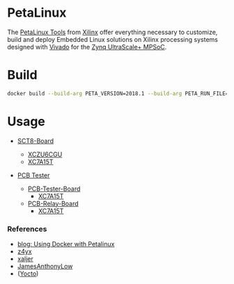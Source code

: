 # PetaLinux

The [PetaLinux Tools](https://www.xilinx.com/products/design-tools/embedded-software/petalinux-sdk.html) from [Xilinx](https://www.xilinx.com/) offer everything necessary to customize, build and deploy Embedded Linux solutions on Xilinx processing systems designed with [Vivado](https://www.xilinx.com/products/design-tools/vivado.html) for the [Zynq UltraScale+ MPSoC](https://www.xilinx.com/products/silicon-devices/soc/zynq-ultrascale-mpsoc.html).

# Build

```sh
docker build --build-arg PETA_VERSION=2018.1 --build-arg PETA_RUN_FILE=petalinux-v2018.1-final-installer.run -t petalinux:2018.1 .
```

# Usage
  - [SCT8-Board](https://github.com/Semi-ATE/SCT8-Board)
    - [XCZU6CGU](https://www.avnet.com/shop/emea/products/xilinx/xczu6cg-1ffvb1156i-3074457345631176885)
    - [XC7A15T](https://www.avnet.com/shop/emea/products/xilinx/xc7a15t-1csg324c-3074457345629544898/)
  
  - [PCB Tester](https://github.com/Semi-ATE/PCB-Tester)
    - [PCB-Tester-Board](https://github.com/Semi-ATE/PCB-Tester/tree/master/hardware/electronics/altium/PCB-Tester-Board)
      - [XC7A15T](https://www.avnet.com/shop/emea/products/xilinx/xc7a15t-1csg324c-3074457345629544898/)
    - [PCB-Relay-Board](https://github.com/Semi-ATE/PCB-Tester/tree/master/hardware/electronics/altium/PCB-Relay-Board)
      - [XC7A15T](https://www.avnet.com/shop/emea/products/xilinx/xc7a15t-1csg324c-3074457345629544898/)

### References
  - [blog: Using Docker with Petalinux](https://patocarr.com/blog/2018/10/01/Using-Docker-with-Petalinux.html)
  - [z4yx](https://github.com/z4yx/petalinux-docker/blob/master/Dockerfile)
  - [xaljer](https://github.com/xaljer/petalinux-docker/blob/master/Dockerfile)
  - [JamesAnthonyLow](https://github.com/JamesAnthonyLow/docker-xilinx-petalinux-desktop/blob/master/Dockerfile)
  - ([Yocto](https://xilinx-wiki.atlassian.net/wiki/spaces/A/pages/84508673/Docker+on+Zynq+Ultrascale+Xilinx+Yocto+Flow))

